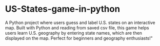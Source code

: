 # US-States-game-in-python
A Python project where users guess and label U.S. states on an interactive map. Built with Python and reading from saved csv file, this game helps users learn U.S. geography by entering state names, which are then displayed on the map. Perfect for beginners and geography enthusiasts!"
